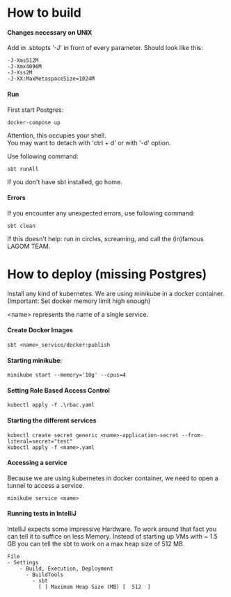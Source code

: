 # How to build

#### Changes necessary on UNIX
Add in .sbtopts '-J' in front of every parameter.
Should look like this:
```
-J-Xms512M
-J-Xmx4096M
-J-Xss2M
-J-XX:MaxMetaspaceSize=1024M
```

#### Run
First start Postgres:
```shell script
docker-compose up
```
Attention, this occupies your shell.  
You may want to detach with 'ctrl + d' or with '-d' option. 

Use following command:
```shell script
sbt runAll
````
If you don't have sbt installed, go home.

#### Errors
If you encounter any unexpected errors, use following command:
````shell script
sbt clean
````

If this doesn't help: run in circles, screaming,
and call the (in)famous LAGOM TEAM.


# How to deploy (missing Postgres)

Install any kind of kubernetes. We are using minikube
in a docker container.
(Important: Set docker memory limit high enough)

\<name\> represents the name of a single service.

#### Create Docker Images
````sbtshell
sbt <name>_service/docker:publish
````

#### Starting minikube:
````shell script
minikube start --memory='10g' --cpus=4
```` 

#### Setting Role Based Access Control
````shell script
kubectl apply -f .\rbac.yaml 
````

#### Starting the different services
````shell script
kubectl create secret generic <name>-application-secret --from-literal=secret="test"
kubectl apply -f <name>.yaml
````

#### Accessing a service
Because we are using kubernetes in docker container, we
need to open a tunnel to access a service.
````shell script
minikube service <name>
````

#### Running tests in IntelliJ
IntelliJ expects some impressive Hardware.
To work around that fact you can tell it to suffice on less Memory.
Instead of starting up VMs with ~ 1.5 GB you can tell the sbt to work on a max heap size of 512 MB.
````shell script
File
- Settings
    - Build, Execution, Deployment
      - BuildTools
        - sbt
          [ ] Maximum Heap Size (MB) [  512  ]
````
